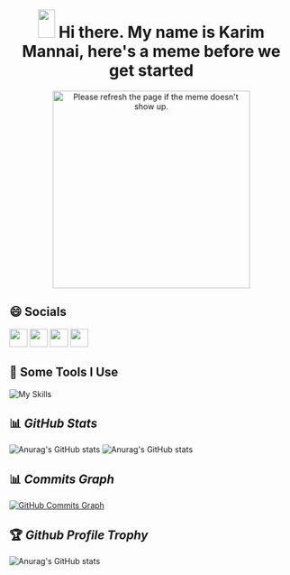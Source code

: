 <h1 align="center">
 <img src="https://raw.githubusercontent.com/iampavangandhi/iampavangandhi/master/gifs/Hi.gif" width="30px" height="50px">
 <strong> Hi there. My name is Karim Mannai, here's a meme before we get started
</strong>
</h1>


<p align="center">
  <img  height="350px" src='https://random-memer.herokuapp.com/' title="Meme" alt="Please refresh the page if the meme doesn't show up.">
</p>

<!--
*Zgon7/Zgon7* is a ✨ special ✨ repository because its README.md (this file) appears on your GitHub profile.

Here are some ideas to get you started:

- 😄 Pronouns: ...
- ⚡ Fun fact: ...
-->


<h2>😄 Socials</h2>

<p align="left"> <a href="https://www.facebook.com/Zgon7" target="_blank" rel="noreferrer"><img src="https://raw.githubusercontent.com/danielcranney/readme-generator/main/public/icons/socials/facebook.svg" width="32" height="32" /></a> <a href="https://www.github.com/zgon7" target="_blank" rel="noreferrer"><img src="https://raw.githubusercontent.com/danielcranney/readme-generator/main/public/icons/socials/github.svg" width="32" height="32" /></a> <a href="http://www.instagram.com/karim__mannai" target="_blank" rel="noreferrer"><img src="https://raw.githubusercontent.com/danielcranney/readme-generator/main/public/icons/socials/instagram.svg" width="32" height="32" /></a> <a href="https://www.linkedin.com/in/karim-mannai" target="_blank" rel="noreferrer"><img src="https://raw.githubusercontent.com/danielcranney/readme-generator/main/public/icons/socials/linkedin.svg" width="32" height="32" /></a></p>



<h2>🚀 Some Tools I Use</h2>

![My Skills](https://skillicons.dev/icons?i=html,css,sass,bootstrap,js,ts,py,java,c,cs,dart,php,jquery,r,styledcomponents,tailwind,nodejs,expressjs,angular,flutter,webpack,spring,maven,flask,django,react,redux,laravel,symfony,dotnet,mongodb,mysql,sqlite,postgres,graphql,discord,linux,git,github,gitlab,idea,jenkins,kubernetes,vim,regex,stackoverflow,figma)

<!--
## ⭐ *Top Languages*

![Top Langs](https://github-readme-stats.vercel.app/api/top-langs/?username=Zgon7&theme=radical&layout=compact)
-->

## 📊 *GitHub Stats*

![Anurag's GitHub stats](https://github-readme-stats.vercel.app/api?username=Zgon7&show_icons=true&theme=radical)
![Anurag's GitHub stats](https://github-readme-streak-stats.herokuapp.com/?user=zgon7&theme=radical&date_format=j%20M%5B%20Y%5D&currStreakLabel=6FDA44&fire=6FDA44&ring=6FDA44)

## 📊 *Commits Graph*

<a href="http://www.github.com/zgon7"><img src="https://activity-graph.herokuapp.com/graph?username=zgon7&bg_color=1c1917&color=ffffff&line=facc15&point=ffffff&area_color=1c1917&area=true&hide_border=true&custom_title=GitHub%20Commits%20Graph" alt="GitHub Commits Graph" /></a>

## 🏆 *Github Profile Trophy*

![Anurag's GitHub stats](https://github-profile-trophy.vercel.app/?username=Zgon7&theme=radical&row=1&column=10)
